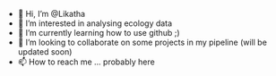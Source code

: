 - 👋 Hi, I’m @Likatha
- 👀 I’m interested in analysing ecology data
- 🌱 I’m currently learning how to use github ;)
- 💞️ I’m looking to collaborate on some projects in my pipeline (will be updated soon)
- 📫 How to reach me ... probably here

<!---
Likatha/Likatha is a ✨ special ✨ repository because its `README.md` (this file) appears on your GitHub profile.
You can click the Preview link to take a look at your changes.
--->
